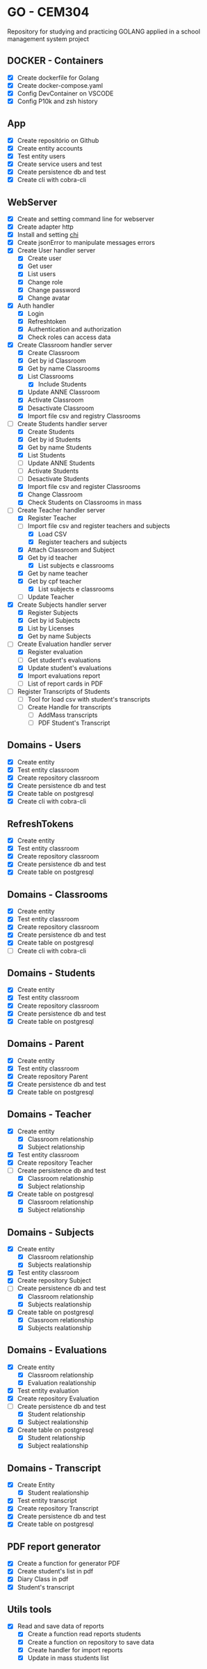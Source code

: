 # GO - CEM304

Repository for studying and practicing GOLANG applied in a school management system project

## DOCKER - Containers
 - [X] Create dockerfile for Golang
 - [X] Create docker-compose.yaml
 - [X] Config DevContainer on VSCODE
 - [X] Config P10k and zsh history

## App
 - [X] Create repositório on Github
 - [X] Create entity accounts
 - [X] Test entity users
 - [X] Create service users and test
 - [X] Create persistence db and test
 - [X] Create cli with cobra-cli

## WebServer
 - [X] Create and setting command line for webserver
 - [X] Create adapter http
 - [X] Install and setting [chi](https://go-chi.io/#/) 
 - [X] Create jsonError to manipulate messages errors
 - [X] Create User handler server
   - [X] Create user
   - [X] Get user
   - [X] List users
   - [X] Change role
   - [X] Change password
   - [X] Change avatar
 - [X] Auth handler
   - [X] Login
   - [X] Refreshtoken
   - [X] Authentication and authorization
   - [X] Check roles can access data
 - [X] Create Classroom handler server
   - [X] Create Classroom
   - [X] Get by id Classroom
   - [X] Get by name Classrooms
   - [X] List Classrooms
     - [X] Include Students
   - [X] Update ANNE Classroom
   - [X] Activate Classroom
   - [X] Desactivate Classroom
   - [X] Import file csv and registry Classrooms
 - [ ] Create Students handler server
   - [X] Create Students
   - [X] Get by id Students
   - [X] Get by name Students
   - [X] List Students
   - [ ] Update ANNE Students
   - [ ] Activate Students
   - [ ] Desactivate Students
   - [X] Import file csv and register Classrooms
   - [X] Change Classroom
   - [X] Check Students on Classrooms in mass
 - [ ] Create Teacher handler server
   - [X] Register Teacher
   - [ ] Import file csv and register teachers and subjects
     - [X] Load CSV
     - [X] Register teachers and subjects
   - [X] Attach Classroom and Subject
   - [X] Get by id teacher
     - [X] List subjects e classrooms
   - [X] Get by name teacher
   - [X] Get by cpf teacher
     - [X] List subjects e classrooms
   - [ ] Update Teacher
 - [X] Create Subjects handler server
   - [X] Register Subjects
   - [X] Get by id Subjects
   - [X] List by Licenses
   - [X] Get by name Subjects
 - [ ] Create Evaluation handler server
   - [X] Register evaluation
   - [ ] Get student's evaluations
   - [X] Update student's evaluations
   - [X] Import evaluations report
   - [ ] List of report cards in PDF
 - [ ] Register Transcripts of Students
   - [ ] Tool for load csv with student's transcripts
   - [ ] Create Handle for transcripts
     - [ ] AddMass transcripts
     - [ ] PDF Student's Transcript

## Domains - Users
 - [X] Create entity
 - [X] Test entity classroom
 - [X] Create repository classroom
 - [X] Create persistence db and test
 - [X] Create table on postgresql
 - [X] Create cli with cobra-cli
  ## RefreshTokens
  - [X] Create entity
  - [X] Test entity classroom
  - [X] Create repository classroom
  - [X] Create persistence db and test
  - [X] Create table on postgresql

## Domains - Classrooms
 - [X] Create entity
 - [X] Test entity classroom
 - [X] Create repository classroom
 - [X] Create persistence db and test
 - [X] Create table on postgresql
 - [ ] Create cli with cobra-cli

## Domains - Students
 - [X] Create entity
 - [X] Test entity classroom
 - [X] Create repository classroom
 - [X] Create persistence db and test
 - [X] Create table on postgresql

## Domains - Parent
 - [X] Create entity
 - [X] Test entity classroom
 - [X] Create repository Parent
 - [X] Create persistence db and test
 - [X] Create table on postgresql

## Domains - Teacher
 - [X] Create entity
   - [X] Classroom relationship
   - [X] Subject relationship
 - [X] Test entity classroom
 - [X] Create repository Teacher
 - [ ] Create persistence db and test
   - [X] Classroom relationship
   - [X] Subject relationship
 - [X] Create table on postgresql
   - [X] Classroom relationship
   - [X] Subject relationship
## Domains - Subjects
 - [X] Create entity
   - [X] Classroom relationship
   - [X] Subjects realationship
 - [X] Test entity classroom
 - [X] Create repository Subject
 - [ ] Create persistence db and test
   - [X] Classroom relationship
   - [X] Subjects realationship
 - [X] Create table on postgresql
   - [X] Classroom relationship
   - [X] Subjects realationship
## Domains - Evaluations
 - [X] Create entity
   - [X] Classroom relationship
   - [X] Evaluation realationship
 - [X] Test entity evaluation
 - [X] Create repository Evaluation
 - [ ] Create persistence db and test
   - [X] Student relationship
   - [X] Subject realationship
 - [X] Create table on postgresql
   - [x] Student relationship
   - [x] Subject realationship

## Domains - Transcript
 - [X] Create Entity
   - [X] Student realationship
 - [X] Test entity transcript
 - [X] Create repository Transcript
 - [X] Create persistence db and test
 - [X] Create table on postgresql

## PDF report generator
 - [X] Create a function for generator PDF
 - [X] Create student's list in pdf
 - [X] Diary Class in pdf
 - [X] Student's transcript

## Utils tools
 - [X] Read and save data of reports
   - [X] Create a function read reports students
   - [X] Create a function on repository to save data
   - [X] Create handler for import reports
   - [X] Update in mass students list